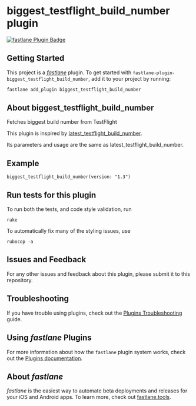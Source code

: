 # biggest_testflight_build_number plugin

[![fastlane Plugin Badge](https://rawcdn.githack.com/fastlane/fastlane/master/fastlane/assets/plugin-badge.svg)](https://rubygems.org/gems/fastlane-plugin-biggest_testflight_build_number)

## Getting Started

This project is a [_fastlane_](https://github.com/fastlane/fastlane) plugin. To get started with `fastlane-plugin-biggest_testflight_build_number`, add it to your project by running:

```bash
fastlane add_plugin biggest_testflight_build_number
```

## About biggest_testflight_build_number

Fetches biggest build number from TestFlight

This plugin is inspired by [latest_testflight_build_number](https://docs.fastlane.tools/actions/latest_testflight_build_number/).

Its parameters and usage are the same as latest_testflight_build_number.

## Example

```
biggest_testflight_build_number(version: "1.3")
```

## Run tests for this plugin

To run both the tests, and code style validation, run

```
rake
```

To automatically fix many of the styling issues, use

```
rubocop -a
```

## Issues and Feedback

For any other issues and feedback about this plugin, please submit it to this repository.

## Troubleshooting

If you have trouble using plugins, check out the [Plugins Troubleshooting](https://docs.fastlane.tools/plugins/plugins-troubleshooting/) guide.

## Using _fastlane_ Plugins

For more information about how the `fastlane` plugin system works, check out the [Plugins documentation](https://docs.fastlane.tools/plugins/create-plugin/).

## About _fastlane_

_fastlane_ is the easiest way to automate beta deployments and releases for your iOS and Android apps. To learn more, check out [fastlane.tools](https://fastlane.tools).
